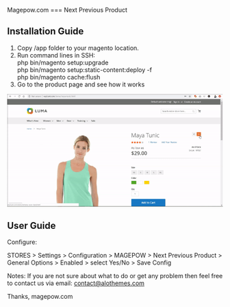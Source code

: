 Magepow.com === Next Previous Product

Installation Guide
--------------------

1. Copy /app folder to your magento location.
2. Run command lines in SSH: <br/>
    php bin/magento setup:upgrade<br/>
    php bin/magento setup:static-content:deploy -f<br/>
    php bin/magento cache:flush<br/>
3. Go to the product page and see how it works


![alt text](https://github.com/davidduong90/Next-previous-product/blob/master/app/code/Magepow/Nextpre/media/preview.gif)


User Guide
--------------------

Configure:

STORES > Settings > Configuration > MAGEPOW > Next Previous Product > General Options > Enabled	> select Yes/No > Save Config

Notes: If you are not sure about what to do or get any problem then feel free to contact us via email: 	contact@alothemes.com

Thanks,
magepow.com
